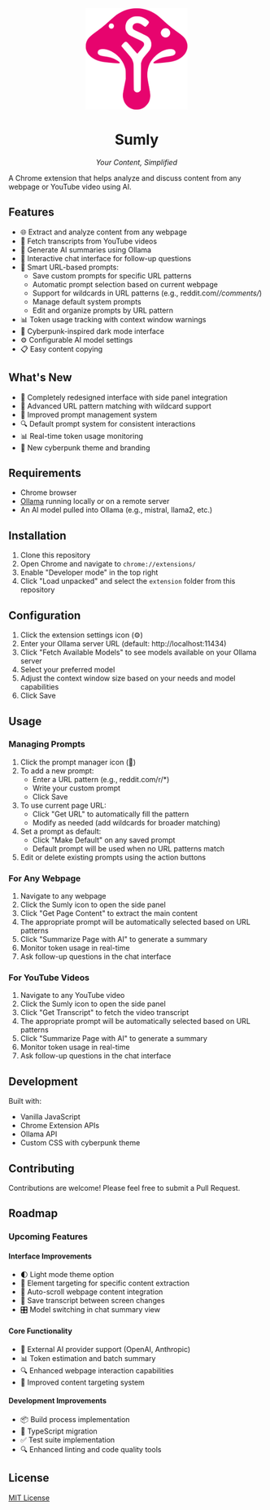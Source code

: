 <div align="center">
  <img src="assets/logo.svg" alt="Sumly Logo" width="200"/>
  <h1>Sumly</h1>
  <p><em>Your Content, Simplified</em></p>
</div>

A Chrome extension that helps analyze and discuss content from any webpage or YouTube video using AI.

## Features

- 🌐 Extract and analyze content from any webpage
- 🎥 Fetch transcripts from YouTube videos
- 🤖 Generate AI summaries using Ollama
- 💬 Interactive chat interface for follow-up questions
- 🎨 Smart URL-based prompts:
  - Save custom prompts for specific URL patterns
  - Automatic prompt selection based on current webpage
  - Support for wildcards in URL patterns (e.g., reddit.com/*/comments/*)
  - Manage default system prompts
  - Edit and organize prompts by URL pattern
- 📊 Token usage tracking with context window warnings
- 🎨 Cyberpunk-inspired dark mode interface
- ⚙️ Configurable AI model settings
- 📋 Easy content copying

## What's New

- 🔄 Completely redesigned interface with side panel integration
- 🎯 Advanced URL pattern matching with wildcard support
- 📝 Improved prompt management system
- 🔍 Default prompt system for consistent interactions
- 📊 Real-time token usage monitoring
- 🎨 New cyberpunk theme and branding

## Requirements

- Chrome browser
- [Ollama](https://ollama.ai/) running locally or on a remote server
- An AI model pulled into Ollama (e.g., mistral, llama2, etc.)

## Installation

1. Clone this repository
2. Open Chrome and navigate to `chrome://extensions/`
3. Enable "Developer mode" in the top right
4. Click "Load unpacked" and select the `extension` folder from this repository

## Configuration

1. Click the extension settings icon (⚙️)
2. Enter your Ollama server URL (default: http://localhost:11434)
3. Click "Fetch Available Models" to see models available on your Ollama server
4. Select your preferred model
5. Adjust the context window size based on your needs and model capabilities
6. Click Save

## Usage

### Managing Prompts
1. Click the prompt manager icon (📝)
2. To add a new prompt:
   - Enter a URL pattern (e.g., reddit.com/r/*)
   - Write your custom prompt
   - Click Save
3. To use current page URL:
   - Click "Get URL" to automatically fill the pattern
   - Modify as needed (add wildcards for broader matching)
4. Set a prompt as default:
   - Click "Make Default" on any saved prompt
   - Default prompt will be used when no URL patterns match
5. Edit or delete existing prompts using the action buttons

### For Any Webpage
1. Navigate to any webpage
2. Click the Sumly icon to open the side panel
3. Click "Get Page Content" to extract the main content
4. The appropriate prompt will be automatically selected based on URL patterns
5. Click "Summarize Page with AI" to generate a summary
6. Monitor token usage in real-time
7. Ask follow-up questions in the chat interface

### For YouTube Videos
1. Navigate to any YouTube video
2. Click the Sumly icon to open the side panel
3. Click "Get Transcript" to fetch the video transcript
4. The appropriate prompt will be automatically selected based on URL patterns
5. Click "Summarize Page with AI" to generate a summary
6. Monitor token usage in real-time
7. Ask follow-up questions in the chat interface

## Development

Built with:
- Vanilla JavaScript
- Chrome Extension APIs
- Ollama API
- Custom CSS with cyberpunk theme

## Contributing

Contributions are welcome! Please feel free to submit a Pull Request.

## Roadmap

### Upcoming Features

#### Interface Improvements
- 🌓 Light mode theme option
- 🎯 Element targeting for specific content extraction
- 📜 Auto-scroll webpage content integration
- 🔄 Save transcript between screen changes
- 🎛️ Model switching in chat summary view

#### Core Functionality
- 🤖 External AI provider support (OpenAI, Anthropic)
- 📊 Token estimation and batch summary
- 🔍 Enhanced webpage interaction capabilities
- 🎯 Improved content targeting system

#### Development Improvements
- 📦 Build process implementation
- 🔧 TypeScript migration
- ✅ Test suite implementation
- 🔍 Enhanced linting and code quality tools

## License

[MIT License](LICENSE)

